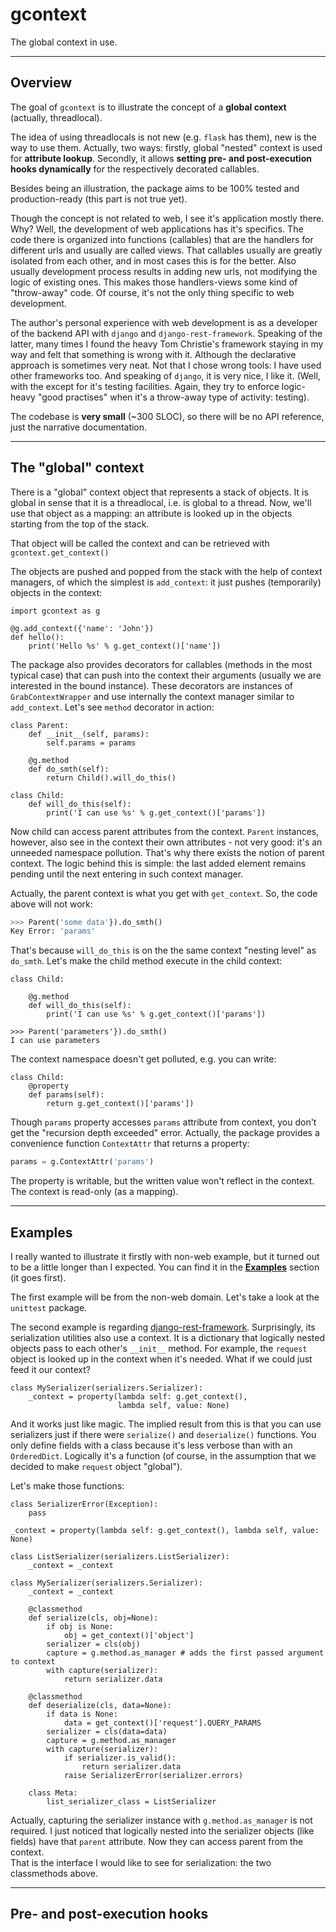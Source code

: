 # gcontext

The global context in use.

---

## Overview

The goal of `gcontext` is to illustrate the concept of a **global context** (actually, threadlocal).

The idea of using threadlocals is not new
(e.g. `flask` has them), new is the way to use them. Actually, two ways: firstly, global "nested" context is used for **attribute lookup**.
Secondly, it allows **setting pre- and post-execution hooks dynamically** for the respectively decorated callables.

Besides being an illustration, the package aims to be 100% tested and production-ready (this part is not true yet). 

Though the concept is not related to web, I see it's application mostly there. Why?
Well, the development of web applications has it's specifics. The code there is organized into functions (callables)
that are the handlers for different urls and usually are called views. That callables usually are greatly isolated from each other,
and in most cases this is for the better. Also usually development process results in adding new urls, not modifying the logic of existing ones. This makes those handlers-views some kind of "throw-away" code. Of course, it's not the only thing specific to web development.

The author's personal experience with web development is
as a developer of the backend API with `django` and `django-rest-framework`. Speaking of the latter, many times I found the heavy
Tom Christie's framework staying in my way and felt that something is wrong with it. Although the declarative approach is sometimes
very neat. Not that I chose wrong tools: I have used other frameworks too. And speaking of `django`, it is very nice, I like it.
(Well, with the except for it's testing facilities. Again, they try to enforce logic-heavy "good practises" when it's a throw-away type of activity:
testing). 


The codebase is **very small** (~300 SLOC), so there will be no API reference, just the narrative documentation.

-----------

## The "global" context

There is a "global" context object that represents a stack of objects. It is global in
sense that it is a threadlocal, i.e. is global to a thread. Now, we'll use that object as
a mapping: an attribute is looked up in the objects starting from the top of the stack.

That object will be called the context and can be retrieved with `gcontext.get_context()`

The objects are pushed and popped from the stack with the help of context managers,
of which the simplest is `add_context`: it just pushes (temporarily) objects in the context:

    import gcontext as g

    @g.add_context({'name': 'John'})
    def hello():
        print('Hello %s' % g.get_context()['name'])

The package also provides decorators for callables (methods in the most typical case)
that can push into the context their arguments (usually we are interested in the bound instance).
These decorators are instances of `GrabContextWrapper` and use internally the
context manager similar to `add_context`. Let's see `method` decorator in action:

    class Parent:
        def __init__(self, params):
            self.params = params

        @g.method
        def do_smth(self):
            return Child().will_do_this()

    class Child:
        def will_do_this(self):
            print('I can use %s' % g.get_context()['params'])

Now child can access parent attributes from the context. `Parent` instances, however,
also see in the context their own attributes - not very
good: it's an unneeded namespace pollution. That's why there exists the notion of
parent context. The logic behind this is simple: the last added element
remains pending until the next entering in such context manager.

Actually, the parent context is what you get with `get_context`. So, the code above will not
work:

```python
>>> Parent('some data'}).do_smth()
Key Error: 'params'
```

That's because `will_do_this` is on the the same context "nesting level" as `do_smth`.
Let's make the child method execute in the child context:

    class Child:

        @g.method
        def will_do_this(self):
            print('I can use %s' % g.get_context()['params'])

    >>> Parent('parameters'}).do_smth()
    I can use parameters

The context namespace doesn't get polluted, e.g. you can write:

    class Child:
        @property
        def params(self):
            return g.get_context()['params'])

Though `params` property accesses `params` attribute from context, you don't get the "recursion depth exceeded" error.
Actually, the package provides a
convenience function `ContextAttr` that returns a property:

```python
params = g.ContextAttr('params')
```

The property is writable, but the written value won't reflect in the context.
The context is read-only (as a mapping).


----

## Examples

I really wanted to illustrate it firstly with non-web example, but it turned out to be a little longer than I expected.
You can find it in the **[Examples](examples.md)** section (it goes first).

The first example will be from the non-web domain. Let's take a look at the `unittest` package.

The second example is regarding [django-rest-framework](http://www.django-rest-framework.org/). Surprisingly, 
its serialization utilities also use a context. It is a dictionary that logically nested objects pass to each other's `__init__`
method. For example, the `request` object is looked up in the context when it's needed.
What if we could just feed it our context?

    class MySerializer(serializers.Serializer):
        _context = property(lambda self: g.get_context(),
                            lambda self, value: None)

And it works just like magic. The implied result from this is that you can use serializers just if
there were `serialize()` and `deserialize()` functions.
You only define fields with a class because it's less verbose than with an `OrderedDict`.
Logically it's a function (of course, in the assumption that we decided to make `request` object "global").

Let's make those functions:

    class SerializerError(Exception):
        pass

    _context = property(lambda self: g.get_context(), lambda self, value: None)

    class ListSerializer(serializers.ListSerializer):
        _context = _context
        
    class MySerializer(serializers.Serializer):
        _context = _context
        
        @classmethod
        def serialize(cls, obj=None):
            if obj is None:
                obj = get_context()['object']
            serializer = cls(obj)
            capture = g.method.as_manager # adds the first passed argument to context
            with capture(serializer):
                return serializer.data
        
        @classmethod
        def deserialize(cls, data=None):
            if data is None:
                data = get_context()['request'].QUERY_PARAMS
            serializer = cls(data=data)
            capture = g.method.as_manager
            with capture(serializer):
                if serializer.is_valid():
                    return serializer.data
                raise SerializerError(serializer.errors)
            
        class Meta:
            list_serializer_class = ListSerializer

Actually, capturing the serializer instance with `g.method.as_manager` is not required. I just noticed
that logically nested into the serializer objects (like fields) have that `parent` attribute. Now they can access parent from the context.       
That is the interface I would like to see for serialization: the two classmethods above.

---

## Pre- and post-execution hooks
